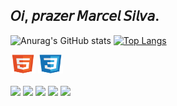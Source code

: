 ## 𝘖𝘪, 𝘱𝘳𝘢𝘻𝘦𝘳 𝘔𝘢𝘳𝘤𝘦𝘭 𝘚𝘪𝘭𝘷𝘢.


![Anurag's GitHub stats](https://github-readme-stats.vercel.app/api?username=marcelsilva-dev&show_icons=true&theme=github_dark)
[![Top Langs](https://github-readme-stats.vercel.app/api/top-langs/?username=marcelsilva-dev&layout=compactdev&show_icons=true&theme=github_dark)](https://github.com/marcelsilva-dev/github-readme-stats)

  <div style="display: inline_block">
   <img align="center" alt="Marcel-HTML" height="30" width="40" src="https://raw.githubusercontent.com/devicons/devicon/master/icons/html5/html5-original.svg">
  <img align="center" alt="Marcel-CSS" height="30" width="40" src="https://raw.githubusercontent.com/devicons/devicon/master/icons/css3/css3-original.svg">
   </div>
ㅤㅤㅤ
ㅤㅤ
 
<div> 
 <a href="https://instagram.com/msilvs_" target="_blank"><img src="https://img.shields.io/badge/-Instagram-%23E4405F?style=for-the-badge&logo=instagram&logoColor=white" target="_blank"></a> 
  <a href = "mailto:marceelsilvaa@gmail.com"><img src="https://img.shields.io/badge/-Gmail-%23333?style=for-the-badge&logo=gmail&logoColor=white" target="_blank"></a>
  <a href="https://www.linkedin.com/in/01marcel-silva/" target="_blank"><img src="https://img.shields.io/badge/-LinkedIn-%230077B5?style=for-the-badge&logo=linkedin&logoColor=white" target="_blank"></a>  
  <a href="https://www.linkedin.com/in/01marcel-silva/" target="_blank"><img src="https://cdn.jsdelivr.net/gh/devicons/devicon/icons/linkedin/linkedin-original-wordmark.svg" target="_blank"></a>  
  <a href="https://twitter.com/msilvs_/" target="_blank"><img src="https://cdn.jsdelivr.net/gh/devicons/devicon/icons/twitter/twitter-original.svg" target="_blank"></a>
          
          
 </div>
